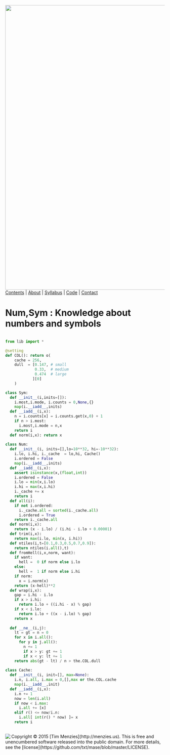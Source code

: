 [<img width=900 src="https://raw.githubusercontent.com/txt/mase/master/img/banner1.png">](https://github.com/txt/mase/blob/master/README.md)
[Contents](https://github.com/txt/mase/blob/master/TOC.md) | [About](https://github.com/txt/mase/blob/master/ABOUT.md) | [Syllabus](https://github.com/txt/mase/blob/master/SYLLABUS.md) | [Code](https://github.com/txt/mase/tree/master/src) | [Contact](http://menzies.us)</em>



# Num,Sym : Knowledge about numbers and symbols

````python

from lib import *

@setting
def COL(): return o(
    cache = 256,
    dull  = [0.147, # small
             0.33,  # medium
             0.474  # large
            ][0]
    )

class Sym:
  def __init__(i,inits=[]):
    i.most,i.mode, i.counts = 0,None,{}
    map(i.__iadd__,inits)
  def __iadd__(i,x):
    n = i.counts[x] = i.counts.get(x,0) + 1
    if n > i.most:
      i.most,i.mode = n,x
    return i
  def norm(i,x): return x
  
class Num:
  def __init__(i, inits=[],lo=10**32, hi=-10**32):
    i.lo, i.hi, i._cache  = lo,hi, Cache()
    i.ordered = False
    map(i.__iadd__,inits)
  def __iadd__(i,x):
    assert isinstance(x,(float,int))
    i.ordered = False
    i.lo = min(x,i.lo)
    i.hi = max(x,i.hi)
    i._cache += x
    return i
  def all(i):
    if not i.ordered:
      i._cache.all = sorted(i._cache.all)
      i.ordered = True
    return i._cache.all
  def norm(i,x):
    return (x - i.lo) / (i.hi - i.lo + 0.00001)
  def trim(i,x):
    return max(i.lo, min(x, i.hi))
  def ntiles(i,t=[0.1,0.3,0.5,0.7,0.9]):
    return ntiles(i.all(),t)
  def fromHell(i,x,norm, want):
    if want:
      hell =  0 if norm else i.lo
    else:
      hell =  1 if norm else i.hi
    if norm:
      x = i.norm(x) 
    return (x-hell)**2
  def wrap(i,x):
    gap = i.hi - i.lo
    if x > i.hi:
      return i.lo + ((i.hi - x) % gap)
    if x < i.lo:
      return i.lo + ((x - i.lo) % gap)
    return x
  
  def __ne__(i,j):
    lt = gt = n = 0
    for x in i.all():
      for y in j.all():
        n += 1
        if x > y: gt += 1
        if x < y: lt += 1
    return abs(gt - lt) / n > the.COL.dull
        
class Cache:
  def __init__(i, init=[], max=None):
    i.n, i.all, i.max = 0,[],max or the.COL.cache
    map(i.__iadd__,init)
  def __iadd__(i,x):
    i.n += 1
    now = len(i.all)
    if now < i.max:
      i.all += [x]
    elif r() <= now/i.n:
      i.all[ int(r() * now) ]= x
    return i
 
````



<img align=left src="https://raw.githubusercontent.com/txt/mase/master/img/pd-icon.png">
Copyright © 2015 [Tim Menzies](http://menzies.us).
This is free and unencumbered software released into the public domain.
For more details, see the [license](https://github.com/txt/mase/blob/master/LICENSE).

